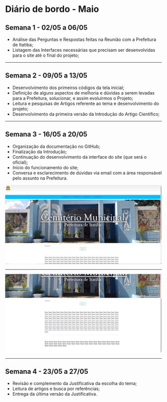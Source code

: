 # Diário de bordo - Maio



## Semana 1 - 02/05 a 06/05



* Análise das Perguntas e Respostas feitas na Reunião com a Prefeitura de Itatiba;
* Listagem das Interfaces necessárias que precisam ser desenvolvidas para o site até o final do projeto;




---

## Semana 2 - 09/05 a 13/05



* Desenvolvimento dos primeiros códigos da tela inicial;
* Definição de alguns aspectos de melhoria e dúvidas a serem levadas para a Prefeitura, solucionar, e assim evoluirmos o Projeto;
* Leitura e pesquisas de Artigos referente ao tema e desenvolvimento do projeto;
* Desenvolvimento da primeira versão da Introdução do Artigo Científico;




---

## Semana 3 - 16/05 a 20/05

* Organização da documentação no GitHub;
* Finalização da Introdução;
* Continuação do desenvolvimento da interface do site (que será o oficial);
* Início do funcionamento do site;
* Conversa e esclarecimento de dúvidas via email com a área responsável pelo assunto na Prefeitura.


![interfacedosite](imagens/site1.png)    

---

![interface2dosite](imagens/site2.png)   



---

## Semana 4 - 23/05 a 27/05

* Revisão e complemento da Justificativa da escolha do tema;
* Leitura de artigos e busca por referências;
* Entrega da última versão da Justificativa.


